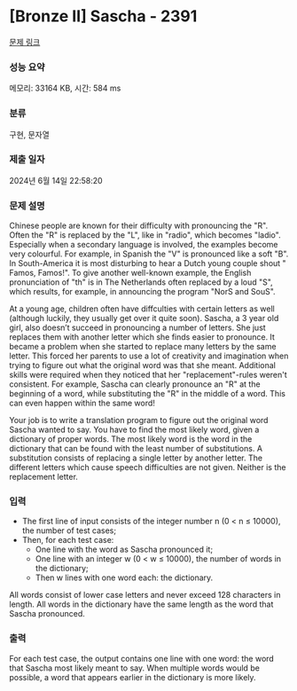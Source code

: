 # [Bronze II] Sascha - 2391 

[문제 링크](https://www.acmicpc.net/problem/2391) 

### 성능 요약

메모리: 33164 KB, 시간: 584 ms

### 분류

구현, 문자열

### 제출 일자

2024년 6월 14일 22:58:20

### 문제 설명

<p>Chinese people are known for their difficulty with pronouncing the "R". Often the "R" is replaced by the "L", like in "radio", which becomes "ladio". Especially when a secondary language is involved, the examples become very colourful. For example, in Spanish the "V" is pronounced like a soft "B". In South-America it is most disturbing to hear a Dutch young couple shout " Famos, Famos!". To give another well-known example, the English pronunciation of "th" is in The Netherlands often replaced by a loud "S", which results, for example, in announcing the program "NorS and SouS".</p>

<p>At a young age, children often have diffculties with certain letters as well (although luckily, they usually get over it quite soon). Sascha, a 3 year old girl, also doesn’t succeed in pronouncing a number of letters. She just replaces them with another letter which she finds easier to pronounce. It became a problem when she started to replace many letters by the same letter. This forced her parents to use a lot of creativity and imagination when trying to figure out what the original word was that she meant. Additional skills were required when they noticed that her "replacement"-rules weren't consistent. For example, Sascha can clearly pronounce an "R" at the beginning of a word, while substituting the "R" in the middle of a word. This can even happen within the same word!</p>

<p>Your job is to write a translation program to figure out the original word Sascha wanted to say. You have to find the most likely word, given a dictionary of proper words. The most likely word is the word in the dictionary that can be found with the least number of substitutions. A substitution consists of replacing a single letter by another letter. The different letters which cause speech difficulties are not given. Neither is the replacement letter.</p>

### 입력 

 <ul>
	<li>The first line of input consists of the integer number n (0 < n ≤ 10000), the number of test cases;</li>
	<li>Then, for each test case:
	<ul>
		<li>One line with the word as Sascha pronounced it;</li>
		<li>One line with an integer w (0 < w ≤ 10000), the number of words in the dictionary;</li>
		<li>Then w lines with one word each: the dictionary.</li>
	</ul>
	</li>
</ul>

<p>All words consist of lower case letters and never exceed 128 characters in length. All words in the dictionary have the same length as the word that Sascha pronounced.</p>

### 출력 

 <p>For each test case, the output contains one line with one word: the word that Sascha most likely meant to say. When multiple words would be possible, a word that appears earlier in the dictionary is more likely.</p>

<p> </p>

